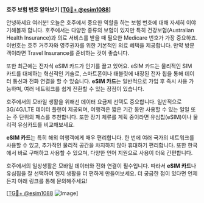**호주 보험 번호 알아보기 [[TG💪+ @esim1088](https://t.me/s/esim1088)]**

안녕하세요 여러분! 오늘은 호주에서 중요한 역할을 하는 보험 번호에 대해 자세히 이야기해볼까 합니다. 호주에서는 다양한 종류의 보험이 있지만 특히 건강보험(Australian Health Insurance)과 의료 서비스를 받을 때 필요한 Medicare 번호가 가장 중요하죠. 이번호는 호주 거주자와 영주권자를 위한 기본적인 의료 혜택을 제공합니다. 만약 방문객이라면 Travel Insurance를 준비하는 것이 좋습니다.

또한 최근에는 전자식 eSIM 카드가 인기를 끌고 있어요. eSIM 카드는 물리적인 SIM 카드를 대체하는 혁신적인 기술로, 스마트폰이나 태블릿에 내장된 전자 칩을 통해 데이터 통신과 전화 연결을 할 수 있습니다. **eSIM 카드**는 일반적으로 가입 후 즉시 사용 가능하며, 여러 네트워크를 쉽게 전환할 수 있는 장점이 있습니다.

호주에서의 모바일 생활을 위해선 데이터 요금제 선택도 중요합니다. 일반적으로 3G/4G/LTE 데이터 플랜이 제공되며, 여행객은 짧은 기간 동안 사용할 수 있는 일일 또는 주 단위의 패스를 추천합니다. 또한 장기 체류를 계획 중이라면 유심칩(eSIM)이나 물리적 유심카드를 비교해보세요.

**eSIM 카드**는 특히 해외 여행객에게 매우 편리합니다. 한 번에 여러 국가의 네트워크를 사용할 수 있고, 추가적인 물리적 공간을 차지하지 않아 휴대하기 편리합니다. 또한 한국에서 바로 구매하고 사용할 수 있으며, 다양한 언어 지원으로 사용이 더욱 간편합니다.

호주에서의 일상생활은 모바일 데이터와 전화 연결이 필수입니다. 따라서 **eSIM 카드**나 유심칩을 잘 선택하여 현지 생활을 더 편하게 만들어보세요. 더 궁금한 점이 있다면 언제든지 아래 링크를 통해 문의해주세요! 

[[TG💪+ @esim1088](https://t.me/s/esim1088) ![Image](https://i.postimg.cc/Y0z9fWf4/image.png)]